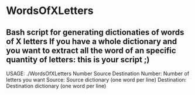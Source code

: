 # WordsOfXLetters
Bash script for generating dictionaties of words of X letters
If you have a whole dictionary and you want to extract all the word of an specific quantity of letters: this is your script ;)
-----
USAGE: ./WordsOfXLetters Number Source Destination
  Number: Number of letters you want
  Source: Source dictionary (one word per line)
  Destination: Destination dictionary (one word per line)
